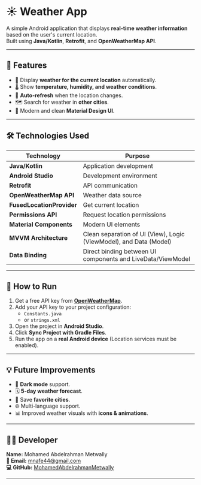 # ☀️ **Weather App**  
A simple Android application that displays **real-time weather information** based on the user's current location.  
Built using **Java/Kotlin**, **Retrofit**, and **OpenWeatherMap API**.

---

## 📌 **Features**
- 📍 Display **weather for the current location** automatically.
- 🌡 Show **temperature, humidity, and weather conditions**.
- 🔄 **Auto-refresh** when the location changes.
- 🗺 Search for weather in **other cities**.
- 🎨 Modern and clean **Material Design UI**.

---

## 🛠 **Technologies Used**
| Technology                | Purpose                                                            |
| ------------------------- | ------------------------------------------------------------------ |
| **Java/Kotlin**           | Application development                                            |
| **Android Studio**        | Development environment                                            |
| **Retrofit**              | API communication                                                  |
| **OpenWeatherMap API**    | Weather data source                                                |
| **FusedLocationProvider** | Get current location                                               |
| **Permissions API**       | Request location permissions                                       |
| **Material Components**   | Modern UI elements                                                 |
| **MVVM Architecture**     | Clean separation of UI (View), Logic (ViewModel), and Data (Model) |
| **Data Binding**          | Direct binding between UI components and LiveData/ViewModel        |


---

## 🚀 **How to Run**
1. Get a free API key from **[OpenWeatherMap](https://openweathermap.org/api)**.
2. Add your API key to your project configuration:
   - `Constants.java`  
   - or `strings.xml`
3. Open the project in **Android Studio**.
4. Click **Sync Project with Gradle Files**.
5. Run the app on a **real Android device** (Location services must be enabled).

---

## 💡 **Future Improvements**
- 🌙 **Dark mode** support.
- 🗓 **5-day weather forecast**.
- 📍 Save **favorite cities**.
- 🌐 Multi-language support.
- 📊 Improved weather visuals with **icons & animations**.

---

## 👨‍💻 **Developer**
**Name:** Mohamed Abdelrahman Metwally  
**📧 Email:** [mnafe44@gmail.com](mailto:mnafe44@gmail.com)  
**💻 GitHub:** [MohamedAbdelrahmanMetwally](https://github.com/MohamedAbdelrahmanMetwally)  

---
